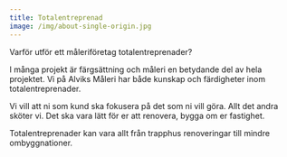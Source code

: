 ```yaml
---
title: Totalentreprenad
image: /img/about-single-origin.jpg
---
```

Varför utför ett måleriföretag totalentreprenader?

I många projekt är färgsättning och måleri en betydande del av hela projektet. Vi på Alviks Måleri har både kunskap och färdigheter inom totalentreprenader. 

Vi vill att ni som kund ska fokusera på det som ni vill göra. Allt det andra sköter vi. Det ska vara lätt för er att renovera, bygga om er fastighet.  

Totalentreprenader kan vara allt från trapphus renoveringar till mindre ombyggnationer.
